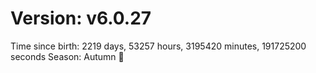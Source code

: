 # Version: v6.0.27
Time since birth: 2219 days, 53257 hours, 3195420 minutes, 191725200 seconds
Season: Autumn 🍁
